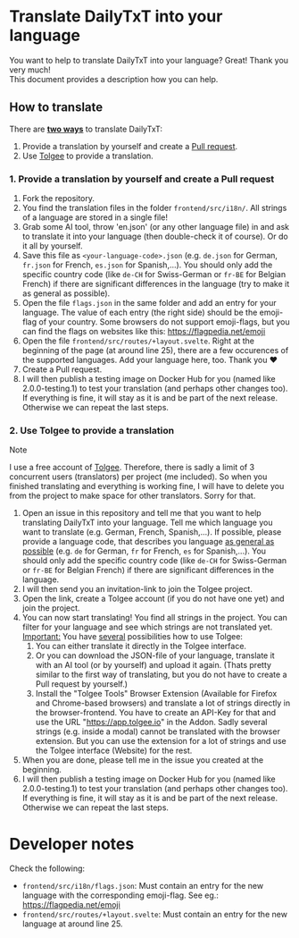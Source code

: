 # Translate DailyTxT into your language

You want to help to translate DailyTxT into your language? Great! Thank you very much!  
This document provides a description how you can help.

## How to translate

There are **<ins>two ways</ins>** to translate DailyTxT:

1. Provide a translation by yourself and create a <ins>Pull request</ins>.
2. Use <ins>Tolgee</ins> to provide a translation.

### 1. Provide a translation by yourself and create a Pull request

1. Fork the repository.
2. You find the translation files in the folder `frontend/src/i18n/`. All strings of a language are stored in a single file!
3. Grab some AI tool, throw 'en.json' (or any other language file) in and ask to translate it into your language (then double-check it of course). Or do it all by yourself.
4. Save this file as `<your-language-code>.json` (e.g. `de.json` for German, `fr.json` for French, `es.json` for Spanish,...). You should only add the specific country code (like `de-CH` for Swiss-German or `fr-BE` for Belgian French) if there are significant differences in the language (try to make it as general as possible).
5. Open the file `flags.json` in the same folder and add an entry for your language. The value of each entry (the right side) should be the emoji-flag of your country. Some browsers do not support emoji-flags, but you can find the flags on websites like this: https://flagpedia.net/emoji
6. Open the file `frontend/src/routes/+layout.svelte`. Right at the beginning of the page (at around line 25), there are a few occurences of the supported languages. Add your language here, too. Thank you ❤️
7. Create a Pull request.
8. I will then publish a testing image on Docker Hub for you (named like 2.0.0-testing.1) to test your translation (and perhaps other changes too). If everything is fine, it will stay as it is and be part of the next release. Otherwise we can repeat the last steps.

### 2. Use Tolgee to provide a translation

> [!NOTE]  
> I use a free account of [Tolgee](https://tolgee.io). Therefore, there is sadly a limit of 3 concurrent users (translators) per project (me included). So when you finished translating and everything is working fine, I will have to delete you from the project to make space for other translators. Sorry for that.

1. Open an issue in this repository and tell me that you want to help translating DailyTxT into your language. Tell me which language you want to translate (e.g. German, French, Spanish,...). If possible, please provide a language code, that describes you language <ins>as general as possible</ins> (e.g. `de` for German, `fr` for French, `es` for Spanish,...). You should only add the specific country code (like `de-CH` for Swiss-German or `fr-BE` for Belgian French) if there are significant differences in the language.
2. I will then send you an invitation-link to join the Tolgee project.
3. Open the link, create a Tolgee account (if you do not have one yet) and join the project.
4. You can now start translating! You find all strings in the project. You can filter for your language and see which strings are not translated yet.  
<ins>Important:</ins> You have <ins>several</ins> possibilities how to use Tolgee:
   1. You can either translate it directly in the Tolgee interface.
   2. Or you can download the JSON-file of your language, translate it with an AI tool (or by yourself) and upload it again. (Thats pretty similar to the first way of translating, but you do not have to create a Pull request by yourself.)
   3. Install the "Tolgee Tools" Browser Extension (Available for Firefox and Chrome-based browsers) and translate a lot of strings directly in the browser-frontend. You have to create an API-Key for that and use the URL "https://app.tolgee.io" in the Addon. Sadly several strings (e.g. inside a modal) cannot be translated with the browser extension. But you can use the extension for a lot of strings and use the Tolgee interface (Website) for the rest.
5. When you are done, please tell me in the issue you created at the beginning.
6. I will then publish a testing image on Docker Hub for you (named like 2.0.0-testing.1) to test your translation (and perhaps other changes too). If everything is fine, it will stay as it is and be part of the next release. Otherwise we can repeat the last steps.


# Developer notes

Check the following:
- `frontend/src/i18n/flags.json`: Must contain an entry for the new language with the corresponding emoji-flag. See eg.: https://flagpedia.net/emoji
- `frontend/src/routes/+layout.svelte`: Must contain an entry for the new language at around line 25.
